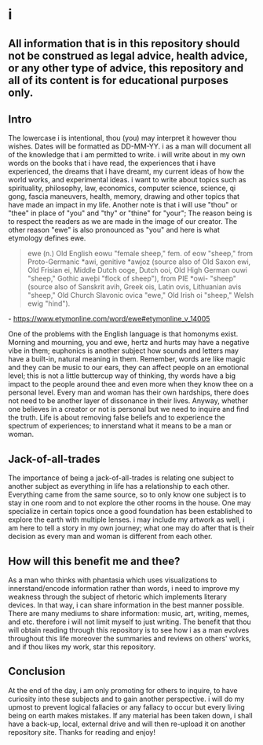# i

## All information that is in this repository should not be construed as legal advice, health advice, or any other type of advice, this repository and all of its content is for educational purposes only.

## Intro
The lowercase i is intentional, thou (you) may interpret it however thou wishes. Dates will be formatted as DD-MM-YY. i as a man will document all of the knowledge that i am permitted to write. i will write about in my own words on the books that i have read, the experiences that i have experienced, the dreams that i have dreamt, my current ideas of how the world works, and experimental ideas. i want to write about topics such as spirituality, philosophy, law, economics, computer science, science, qi gong, fascia maneuvers, health, memory, drawing and other topics that have made an impact in my life. Another note is that i will use "thou" or "thee" in place of "you" and "thy" or "thine" for "your"; The reason being is to respect the readers as we are made in the image of our creator. The other reason "ewe" is also pronounced as "you" and here is what etymology defines ewe.

> ewe (n.)
Old English eowu "female sheep," fem. of eow "sheep," from Proto-Germanic *awi, genitive *awjoz (source also of Old Saxon ewi, Old Frisian ei, Middle Dutch ooge, Dutch ooi, Old High German ouwi "sheep," Gothic aweþi "flock of sheep"), from PIE *owi- "sheep" (source also of Sanskrit avih, Greek ois, Latin ovis, Lithuanian avis "sheep," Old Church Slavonic ovica "ewe," Old Irish oi "sheep," Welsh ewig "hind").

\- https://www.etymonline.com/word/ewe#etymonline_v_14005


One of the problems with the English language is that homonyms exist. Morning and mourning, you and ewe, hertz and hurts may have a negative vibe in them; euphonics is another subject how sounds and letters may have a built-in, natural meaning in them. Remember, words are like magic and they can be music to our ears, they can affect people on an emotional level; this is not a little buttercup way of thinking, thy words have a big impact to the people around thee and even more when they know thee on a personal level. Every man and woman has their own hardships, there does not need to be another layer of dissonance in their lives. Anyway, whether one believes in a creator or not is personal but we need to inquire and find the truth. Life is about removing false beliefs and to experience the spectrum of experiences; to innerstand what it means to be a man or woman.

## Jack-of-all-trades
The importance of being a jack-of-all-trades is relating one subject to another subject as everything in life has a relationship to each other. Everything came from the same source, so to only know one subject is to stay in one room and to not explore the other rooms in the house. One may specialize in certain topics once a good foundation has been established to explore the earth with multiple lenses. i may include my artwork as well, i am here to tell a story in my own journey; what one may do after that is their decision as every man and woman is different from each other.

## How will this benefit me and thee?
As a man who thinks with phantasia which uses visualizations to innerstand/encode information rather than words, i need to improve my weakness through the subject of rhetoric which implements literary devices. In that way, i can share information in the best manner possible. There are many mediums to share information: music, art, writing, memes, and etc. therefore i will not limit myself to just writing. The benefit that thou will obtain reading through this repository is to see how i as a man evolves throughout this life moreover the summaries and reviews on others' works, and if thou likes my work, star this repository.

## Conclusion
At the end of the day, i am only promoting for others to inquire, to have curiosity into these subjects and to gain another perspective. i will do my upmost to prevent logical fallacies or any fallacy to occur but every living being on earth makes mistakes. If any material has been taken down, i shall have a back-up, local, external drive and will then re-upload it on another repository site. Thanks for reading and enjoy!